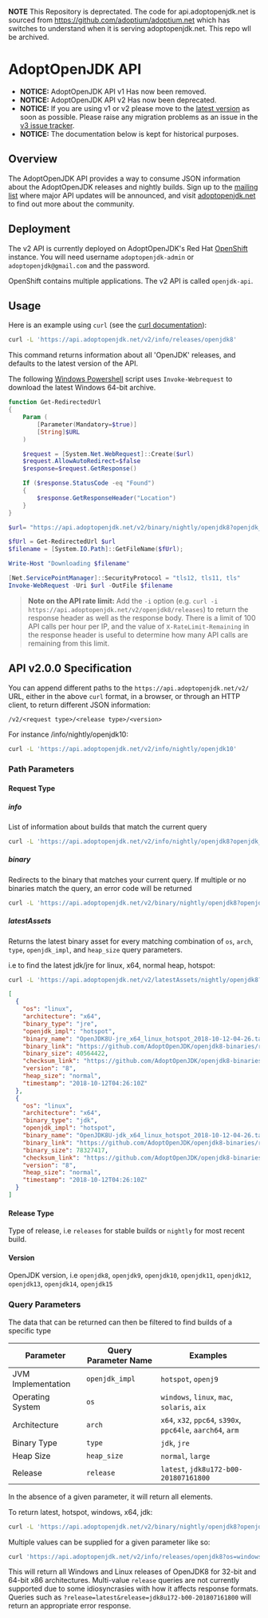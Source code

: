 **NOTE** This Repository is deprectated. The code for api.adoptopenjdk.net is sourced from https://github.com/adoptium/adoptium.net which has switches to understand when it is serving adoptopenjdk.net.  This repo wll be archived.

# AdoptOpenJDK API

* **NOTICE:** AdoptOpenJDK API v1 Has now been removed.
* **NOTICE:** AdoptOpenJDK API v2 Has now been deprecated.
* **NOTICE:** If you are using v1 or v2 please move to the [latest version](https://api.adoptopenjdk.net) as soon as possible. Please raise any migration problems as an issue in the [v3 issue tracker](https://github.com/AdoptOpenJDK/openjdk-api-v3/issues/new).
* **NOTICE:** The documentation below is kept for historical purposes.

## Overview

The AdoptOpenJDK API provides a way to consume JSON information about the AdoptOpenJDK releases and nightly builds.  Sign up to the [mailing list](https://mail.openjdk.java.net/mailman/listinfo/adoption-discuss) where major API updates will be announced, and visit [adoptopenjdk.net](https://adoptopenjdk.net) to find out more about the community.

## Deployment

The v2 API is currently deployed on AdoptOpenJDK's Red Hat [OpenShift](http://console.pro-us-east-1.openshift.com) instance.  You will need username `adoptopenjdk-admin` or `adoptopenjdk@gmail.com` and the password.

OpenShift contains multiple applications.  The v2 API is called `openjdk-api`.

## Usage

Here is an example using `curl` (see the [curl documentation](https://curl.haxx.se/docs/tooldocs.html)):

```sh
curl -L 'https://api.adoptopenjdk.net/v2/info/releases/openjdk8'
```

This command returns information about all 'OpenJDK' releases, and defaults to the latest version of the API.

The following [Windows Powershell](https://docs.microsoft.com/en-us/powershell/scripting/getting-started/getting-started-with-windows-powershell?view=powershell-6) script uses `Invoke-Webrequest` to download the latest Windows 64-bit archive.

```powershell
function Get-RedirectedUrl
{
    Param (
        [Parameter(Mandatory=$true)]
        [String]$URL
    )

    $request = [System.Net.WebRequest]::Create($url)
    $request.AllowAutoRedirect=$false
    $response=$request.GetResponse()

    If ($response.StatusCode -eq "Found")
    {
        $response.GetResponseHeader("Location")
    }
}

$url= "https://api.adoptopenjdk.net/v2/binary/nightly/openjdk8?openjdk_impl=hotspot&os=windows&arch=x64&release=latest&type=jdk"

$fUrl = Get-RedirectedUrl $url
$filename = [System.IO.Path]::GetFileName($fUrl);

Write-Host "Downloading $filename"

[Net.ServicePointManager]::SecurityProtocol = "tls12, tls11, tls"
Invoke-WebRequest -Uri $url -OutFile $filename
```

> **Note on the API rate limit:** Add the `-i` option (e.g. `curl -i https://api.adoptopenjdk.net/v2/openjdk8/releases`) to return the response header as well as the response body. There is a limit of 100 API calls per hour per IP, and the value of `X-RateLimit-Remaining` in the response header is useful to determine how many API calls are remaining from this limit.

## API v2.0.0 Specification

You can append different paths to the `https://api.adoptopenjdk.net/v2/` URL, either in the above `curl` format, in a browser, or through an HTTP client, to return different JSON information:

```http
/v2/<request type>/<release type>/<version>
```

For instance /info/nightly/openjdk10:

```sh
curl -L 'https://api.adoptopenjdk.net/v2/info/nightly/openjdk10'
```

### Path Parameters

#### Request Type

##### info

List of information about builds that match the current query

```sh
curl -L 'https://api.adoptopenjdk.net/v2/info/nightly/openjdk8?openjdk_impl=hotspot'
```

##### binary

Redirects to the binary that matches your current query. If multiple or no binaries match the query, an error code will be returned

```sh
curl -L 'https://api.adoptopenjdk.net/v2/binary/nightly/openjdk8?openjdk_impl=hotspot&os=windows&arch=x64&release=latest&type=jdk'
```

##### latestAssets

Returns the latest binary asset for every matching combination of `os`, `arch`, `type`, `openjdk_impl`, and `heap_size` query parameters.

i.e to find the latest jdk/jre for linux, x64, normal heap, hotspot:

```sh
curl -L 'https://api.adoptopenjdk.net/v2/latestAssets/nightly/openjdk8?os=linux&arch=x64&heap_size=normal&openjdk_impl=hotspot'
```

```json
[
  {
    "os": "linux",
    "architecture": "x64",
    "binary_type": "jre",
    "openjdk_impl": "hotspot",
    "binary_name": "OpenJDK8U-jre_x64_linux_hotspot_2018-10-12-04-26.tar.gz",
    "binary_link": "https://github.com/AdoptOpenJDK/openjdk8-binaries/releases/download/jdk8u-2018-10-12-04-26/OpenJDK8U-jre_x64_linux_hotspot_2018-10-12-04-26.tar.gz",
    "binary_size": 40564422,
    "checksum_link": "https://github.com/AdoptOpenJDK/openjdk8-binaries/releases/download/jdk8u-2018-10-12-04-26/OpenJDK8U-jre_x64_linux_hotspot_2018-10-12-04-26.tar.gz.sha256.txt",
    "version": "8",
    "heap_size": "normal",
    "timestamp": "2018-10-12T04:26:10Z"
  },
  {
    "os": "linux",
    "architecture": "x64",
    "binary_type": "jdk",
    "openjdk_impl": "hotspot",
    "binary_name": "OpenJDK8U-jdk_x64_linux_hotspot_2018-10-12-04-26.tar.gz",
    "binary_link": "https://github.com/AdoptOpenJDK/openjdk8-binaries/releases/download/jdk8u-2018-10-12-04-26/OpenJDK8U-jdk_x64_linux_hotspot_2018-10-12-04-26.tar.gz",
    "binary_size": 78327417,
    "checksum_link": "https://github.com/AdoptOpenJDK/openjdk8-binaries/releases/download/jdk8u-2018-10-12-04-26/OpenJDK8U-jdk_x64_linux_hotspot_2018-10-12-04-26.tar.gz.sha256.txt",
    "version": "8",
    "heap_size": "normal",
    "timestamp": "2018-10-12T04:26:10Z"
  }
]
```

#### Release Type

Type of release, i.e `releases` for stable builds or `nightly` for most recent build.

#### Version

OpenJDK version, i.e `openjdk8`, `openjdk9`, `openjdk10`, `openjdk11`, `openjdk12`, `openjdk13`, `openjdk14`, `openjdk15`

### Query Parameters

The data that can be returned can then be filtered to find builds of a specific type

| Parameter | Query Parameter Name | Examples |
|-----------|----------------------|----------|
| JVM Implementation | `openjdk_impl` | `hotspot`, `openj9` |
| Operating System | `os` | `windows`, `linux`, `mac`, `solaris`, `aix` |
| Architecture | `arch` | `x64`, `x32`, `ppc64`, `s390x`, `ppc64le`, `aarch64`, `arm` |
| Binary Type | `type` | `jdk`, `jre` |
| Heap Size | `heap_size` | `normal`, `large` |
| Release | `release` | `latest`, `jdk8u172-b00-201807161800` |

In the absence of a given parameter, it will return all elements.

To return latest, hotspot, windows, x64, jdk:

```sh
curl -L 'https://api.adoptopenjdk.net/v2/binary/nightly/openjdk8?openjdk_impl=hotspot&os=windows&arch=x64&release=latest&type=jdk'
```

Multiple values can be supplied for a given parameter like so:

```sh
curl 'https://api.adoptopenjdk.net/v2/info/releases/openjdk8?os=windows&os=linux&arch=x32&arch=x64'
```

This will return all Windows and Linux releases of OpenJDK8 for 32-bit and 64-bit x86 architectures. Multi-value `release` queries are not currently supported due to some idiosyncrasies with how it affects response formats. Queries such as `?release=latest&release=jdk8u172-b00-201807161800` will return an appropriate error response.
